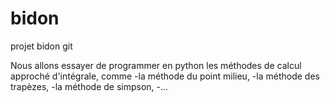 # bidon
projet bidon git

Nous allons essayer de programmer en python les méthodes de calcul approché d'intégrale, comme
-la méthode du point milieu,
-la méthode des trapèzes,
-la méthode de simpson,
-...
